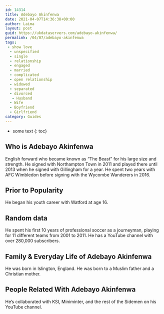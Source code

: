 ```yaml
---
id: 14314
title: Adebayo Akinfenwa
date: 2021-04-07T14:36:38+00:00
author: Laima
layout: post
guid: https://ukdataservers.com/adebayo-akinfenwa/
permalink: /04/07/adebayo-akinfenwa
tags:
 - show love
  - unspecified
  - single
  - relationship
  - engaged
  - married
  - complicated
  - open relationship
  - widowed
  - separated
  - divorced
   - Husband
  - Wife
  - Boyfriend
  - Girlfriend
category: Guides
---
```


* some text
{: toc}


## Who is Adebayo Akinfenwa
                  
                  
                  
English forward who became known as &#8220;The Beast&#8221; for his large size and strength. He signed with Northampton Town in 2011 and played there until 2013 when he signed with Gillingham for a year. He spent two years with AFC Wimbledon before signing with the Wycombe Wanderers in 2016.
                  
              
            
              
            
                
                
                
## Prior to Popularity
                  
                  
                  
He began his youth career with Watford at age 16.
                  
              
            
              
            
                
                
                
## Random data
                  
                  
                  
He spent his first 10 years of professional soccer as a journeyman, playing for 11 different teams from 2001 to 2011. He has a YouTube channel with over 280,000 subscribers. 
                  
              
            
              
            
                
                
                
## Family & Everyday Life of Adebayo Akinfenwa
                  
                  
                  
He was born in Islington, England. He was born to a Muslim father and a Christian mother.
                  
              
            
              
            
                
                
                
## People Related With Adebayo Akinfenwa
                  
                  
                  
He&#8217;s collaborated with KSI, Miniminter, and the rest of the Sidemen on his YouTube channel.
                  
              
            
              
            
                
              
            
              
              
            
            
              
            
          
          
          